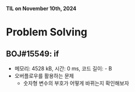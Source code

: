 **TIL on November 10th, 2024**

# Problem Solving
## BOJ#15549: if
* 메모리: 4528 kB, 시간: 0 ms, 코드 길이: - B 
* 오버플로우를 활용하는 문제
    - 숫자형 변수의 부호가 어떻게 바뀌는지 확인해보자
